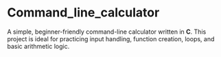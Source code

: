 # Command_line_calculator
A simple, beginner-friendly command-line calculator written in **C**. This project is ideal for practicing input handling, function creation, loops, and basic arithmetic logic.
